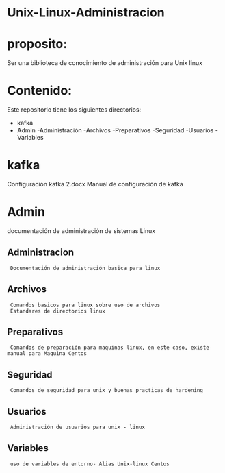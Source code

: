 ﻿# Unix-Linux-Administracion
# proposito:
 Ser una biblioteca de conocimiento de administración para Unix linux

# Contenido:
  Este repositorio tiene los siguientes directorios:
  - kafka 
  - Admin
     -Administración
	   -Archivos
	   -Preparativos
	   -Seguridad
	   -Usuarios
	   -Variables
	 
  
# kafka 
  Configuración kafka 2.docx
    Manual de configuración de kafka 
# Admin
  documentación de administración de sistemas Linux 
  
 ## Administracion 
     Documentación de administración basica para linux
 ## Archivos 
     Comandos basicos para linux sobre uso de archivos 
  	 Estandares de directorios linux
 ## Preparativos 
     Comandos de preparación para maquinas linux, en este caso, existe manual para Maquina Centos
 ## Seguridad
     Comandos de seguridad para unix y buenas practicas de hardening
 ## Usuarios	 
     Administración de usuarios para unix - linux
 ## Variables 
     uso de variables de entorno- Alias Unix-linux Centos
	 
